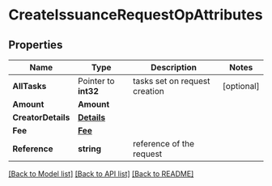 # CreateIssuanceRequestOpAttributes

## Properties
Name | Type | Description | Notes
------------ | ------------- | ------------- | -------------
**AllTasks** | Pointer to **int32** | tasks set on request creation | [optional] 
**Amount** | **Amount** |  | 
**CreatorDetails** | [**Details**](Details.md) |  | 
**Fee** | [**Fee**](Fee.md) |  | 
**Reference** | **string** | reference of the request | 

[[Back to Model list]](../README.md#documentation-for-models) [[Back to API list]](../README.md#documentation-for-api-endpoints) [[Back to README]](../README.md)


